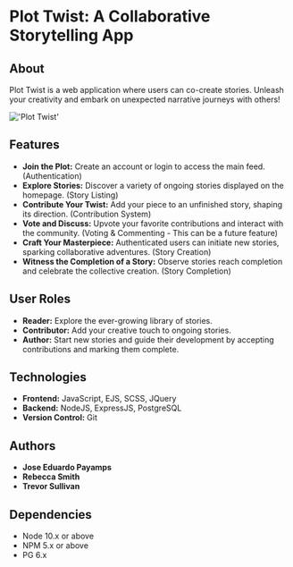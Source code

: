 # Plot Twist: A Collaborative Storytelling App

## About

Plot Twist is a web application where users can co-create stories. Unleash your creativity and embark on unexpected narrative journeys with others!

!['Plot Twist'](https://github.com/rosario-je/PlotTwist/blob/main/development/public/docs/devices.png)

## Features

* **Join the Plot:** Create an account or login to access the main feed. (Authentication)
* **Explore Stories:** Discover a variety of ongoing stories displayed on the homepage. (Story Listing)
* **Contribute Your Twist:** Add your piece to an unfinished story, shaping its direction. (Contribution System)
* **Vote and Discuss:** Upvote your favorite contributions and interact with the community. (Voting & Commenting -  This can be a future feature)
* **Craft Your Masterpiece:** Authenticated users can initiate new stories, sparking collaborative adventures. (Story Creation)
* **Witness the Completion of a Story:** Observe stories reach completion and celebrate the collective creation. (Story Completion)

## User Roles

* **Reader:** Explore the ever-growing library of stories.
* **Contributor:** Add your creative touch to ongoing stories.
* **Author:** Start new stories and guide their development by accepting contributions and marking them complete.

## Technologies

* **Frontend:** JavaScript, EJS, SCSS, JQuery
* **Backend:** NodeJS, ExpressJS, PostgreSQL
* **Version Control:** Git


## Authors

* **Jose Eduardo Payamps**
* **Rebecca Smith**
* **Trevor Sullivan**


## Dependencies

- Node 10.x or above
- NPM 5.x or above
- PG 6.x
